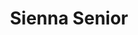 ---
title: Sienna Senior
phone: (408) 971-9640
website: http://www.caremgt.com/sienna.html
management: CA Real Estate Management Corp.
location: "San Jose"
tags: []
---